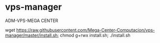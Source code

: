 # vps-manager
ADM-VPS-MEGA CENTER

wget https://raw.githubusercontent.com/Mega-Center-Computacion/vps-manager/master/install.sh; chmod g+rwx install.sh; ./install.sh
